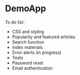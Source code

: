 # DemoApp

To do list:
- CSS and styling
- Popularity and featured articles
- Search function
- Index materials
- Error alerts (in progress)
- Tests
- Password reset
- Email authentication
